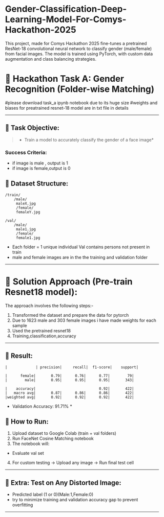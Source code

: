 # Gender-Classification-Deep-Learning-Model-For-Comys-Hackathon-2025
This project, made for Comys Hackathon 2025 fine-tunes a pretrained ResNet-18 convolutional neural network to classify gender (male/female) from facial images. The model is trained using PyTorch, with custom data augmentation and class balancing strategies.
# 🚀 Hackathon Task A: Gender Recognition (Folder-wise Matching)
#please download task_a ipynb notebook due to its huge size
#weights and biases for preatrained resnet-18 model are in txt file in details

---

## 📌 Task Objective:

> * Train a model to accurately classify the gender of a face image*

###  Success Criteria:

* if image is male , output is 1
* if image is female,output is 0                                         



## 📌 Dataset Structure:

```
/train/
    /male/
     maleX.jpg
     /female/
     femaleY.jpg

/val/
    /male/
     male1.jpg
     /female/
     female1.jpg

```
* Each folder = 1 unique individual
  Val contains persons not present in train
* male and female images are in the the training and validation folder

---

# 📌 Solution Approach (Pre-train Resnet18 model):

The approach involves the following steps:-

1. Transformed the dataset and prepare the data for pytorch
2. Due to 1623 male and 303 female images i have made weights for each sample
3. Used the pretrained resnet18
4. Training,classification,accuracy
---

## 📌 Result:

```|Final Validation Metrics (Task A - Gender Classification):
|             | precision|     recall|  f1-score|    support|

|      female|       0.79|      0.76|      0.77|        79|
|        male|       0.95|      0.95|      0.95|       343|

|    accuracy|                             0.92|       422|
|   macro avg|       0.87|      0.86|      0.86|       422|
|weighted avg|       0.92|      0.92|      0.92|       422| 
```
* Validation Accuracy: 91.71% *


## 📌 How to Run:

1.  Upload dataset to Google Colab (train + val folders)
2.  Run FaceNet Cosine Matching notebook
3.  The notebook will:

   * Evaluate val set
4.  For custom testing → Upload any image → Run final test cell

---

## 📌 Extra: Test on Any Distorted Image:

* Predicted label (1 or 0)(Male:1,Female:0)
* try to minimize training and validation accuracy gap to prevent overfitting
---
